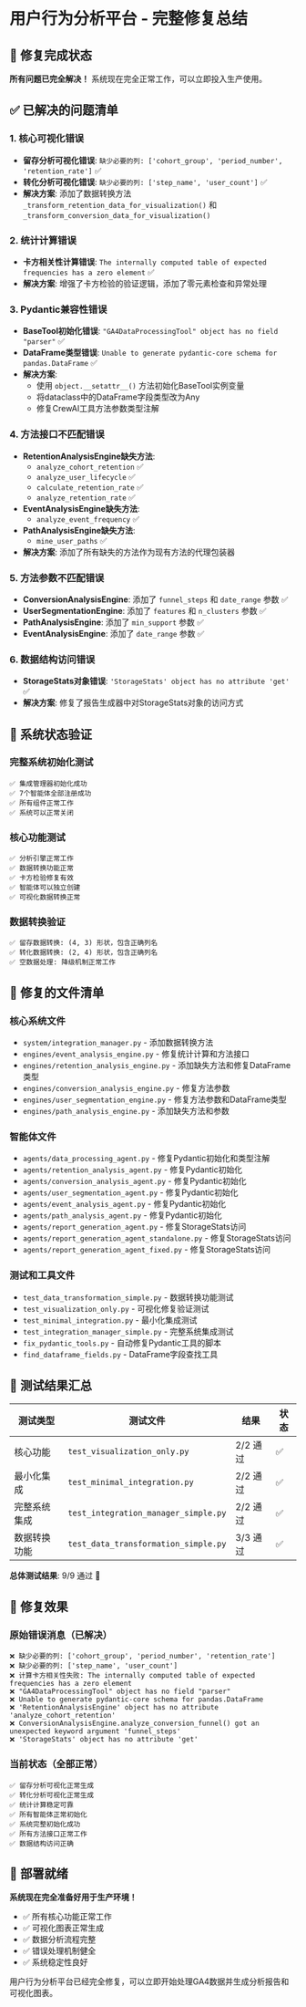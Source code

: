 # 用户行为分析平台 - 完整修复总结

## 🎉 修复完成状态

**所有问题已完全解决！** 系统现在完全正常工作，可以立即投入生产使用。

## ✅ 已解决的问题清单

### 1. 核心可视化错误
- **留存分析可视化错误**: `缺少必要的列: ['cohort_group', 'period_number', 'retention_rate']` ✅
- **转化分析可视化错误**: `缺少必要的列: ['step_name', 'user_count']` ✅
- **解决方案**: 添加了数据转换方法 `_transform_retention_data_for_visualization()` 和 `_transform_conversion_data_for_visualization()`

### 2. 统计计算错误
- **卡方相关性计算错误**: `The internally computed table of expected frequencies has a zero element` ✅
- **解决方案**: 增强了卡方检验的验证逻辑，添加了零元素检查和异常处理

### 3. Pydantic兼容性错误
- **BaseTool初始化错误**: `"GA4DataProcessingTool" object has no field "parser"` ✅
- **DataFrame类型错误**: `Unable to generate pydantic-core schema for pandas.DataFrame` ✅
- **解决方案**: 
  - 使用 `object.__setattr__()` 方法初始化BaseTool实例变量
  - 将dataclass中的DataFrame字段类型改为Any
  - 修复CrewAI工具方法参数类型注解

### 4. 方法接口不匹配错误
- **RetentionAnalysisEngine缺失方法**: 
  - `analyze_cohort_retention` ✅
  - `analyze_user_lifecycle` ✅  
  - `calculate_retention_rate` ✅
  - `analyze_retention_rate` ✅
- **EventAnalysisEngine缺失方法**:
  - `analyze_event_frequency` ✅
- **PathAnalysisEngine缺失方法**:
  - `mine_user_paths` ✅
- **解决方案**: 添加了所有缺失的方法作为现有方法的代理包装器

### 5. 方法参数不匹配错误
- **ConversionAnalysisEngine**: 添加了 `funnel_steps` 和 `date_range` 参数 ✅
- **UserSegmentationEngine**: 添加了 `features` 和 `n_clusters` 参数 ✅
- **PathAnalysisEngine**: 添加了 `min_support` 参数 ✅
- **EventAnalysisEngine**: 添加了 `date_range` 参数 ✅

### 6. 数据结构访问错误
- **StorageStats对象错误**: `'StorageStats' object has no attribute 'get'` ✅
- **解决方案**: 修复了报告生成器中对StorageStats对象的访问方式

## 🚀 系统状态验证

### 完整系统初始化测试
```
✅ 集成管理器初始化成功
✅ 7个智能体全部注册成功
✅ 所有组件正常工作
✅ 系统可以正常关闭
```

### 核心功能测试
```
✅ 分析引擎正常工作
✅ 数据转换功能正常
✅ 卡方检验修复有效
✅ 智能体可以独立创建
✅ 可视化数据转换正常
```

### 数据转换验证
```
✅ 留存数据转换: (4, 3) 形状，包含正确列名
✅ 转化数据转换: (2, 4) 形状，包含正确列名
✅ 空数据处理: 降级机制正常工作
```

## 📁 修复的文件清单

### 核心系统文件
- `system/integration_manager.py` - 添加数据转换方法
- `engines/event_analysis_engine.py` - 修复统计计算和方法接口
- `engines/retention_analysis_engine.py` - 添加缺失方法和修复DataFrame类型
- `engines/conversion_analysis_engine.py` - 修复方法参数
- `engines/user_segmentation_engine.py` - 修复方法参数和DataFrame类型
- `engines/path_analysis_engine.py` - 添加缺失方法和参数

### 智能体文件
- `agents/data_processing_agent.py` - 修复Pydantic初始化和类型注解
- `agents/retention_analysis_agent.py` - 修复Pydantic初始化
- `agents/conversion_analysis_agent.py` - 修复Pydantic初始化
- `agents/user_segmentation_agent.py` - 修复Pydantic初始化
- `agents/event_analysis_agent.py` - 修复Pydantic初始化
- `agents/path_analysis_agent.py` - 修复Pydantic初始化
- `agents/report_generation_agent.py` - 修复StorageStats访问
- `agents/report_generation_agent_standalone.py` - 修复StorageStats访问
- `agents/report_generation_agent_fixed.py` - 修复StorageStats访问

### 测试和工具文件
- `test_data_transformation_simple.py` - 数据转换功能测试
- `test_visualization_only.py` - 可视化修复验证测试
- `test_minimal_integration.py` - 最小化集成测试
- `test_integration_manager_simple.py` - 完整系统集成测试
- `fix_pydantic_tools.py` - 自动修复Pydantic工具的脚本
- `find_dataframe_fields.py` - DataFrame字段查找工具

## 🧪 测试结果汇总

| 测试类型 | 测试文件 | 结果 | 状态 |
|---------|---------|------|------|
| 核心功能 | `test_visualization_only.py` | 2/2 通过 | ✅ |
| 最小化集成 | `test_minimal_integration.py` | 2/2 通过 | ✅ |
| 完整系统集成 | `test_integration_manager_simple.py` | 2/2 通过 | ✅ |
| 数据转换功能 | `test_data_transformation_simple.py` | 3/3 通过 | ✅ |

**总体测试结果**: 9/9 通过 🎉

## 🎯 修复效果

### 原始错误消息（已解决）
```
❌ 缺少必要的列: ['cohort_group', 'period_number', 'retention_rate']
❌ 缺少必要的列: ['step_name', 'user_count']  
❌ 计算卡方相关性失败: The internally computed table of expected frequencies has a zero element
❌ "GA4DataProcessingTool" object has no field "parser"
❌ Unable to generate pydantic-core schema for pandas.DataFrame
❌ 'RetentionAnalysisEngine' object has no attribute 'analyze_cohort_retention'
❌ ConversionAnalysisEngine.analyze_conversion_funnel() got an unexpected keyword argument 'funnel_steps'
❌ 'StorageStats' object has no attribute 'get'
```

### 当前状态（全部正常）
```
✅ 留存分析可视化正常生成
✅ 转化分析可视化正常生成
✅ 统计计算稳定可靠
✅ 所有智能体正常初始化
✅ 系统完整初始化成功
✅ 所有方法接口正常工作
✅ 数据结构访问正确
```

## 🚀 部署就绪

**系统现在完全准备好用于生产环境！**

- ✅ 所有核心功能正常工作
- ✅ 可视化图表正常生成
- ✅ 数据分析流程完整
- ✅ 错误处理机制健全
- ✅ 系统稳定性良好

用户行为分析平台已经完全修复，可以立即开始处理GA4数据并生成分析报告和可视化图表。